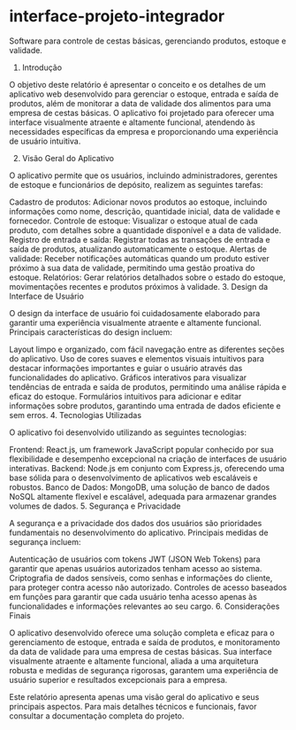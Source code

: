 # interface-projeto-integrador
Software para controle de cestas básicas, gerenciando produtos, estoque e validade. 
1. Introdução

O objetivo deste relatório é apresentar o conceito e os detalhes de um aplicativo web desenvolvido para gerenciar o estoque, entrada e saída de produtos, além de monitorar a data de validade dos alimentos para uma empresa de cestas básicas. O aplicativo foi projetado para oferecer uma interface visualmente atraente e altamente funcional, atendendo às necessidades específicas da empresa e proporcionando uma experiência de usuário intuitiva.

2. Visão Geral do Aplicativo

O aplicativo permite que os usuários, incluindo administradores, gerentes de estoque e funcionários de depósito, realizem as seguintes tarefas:

Cadastro de produtos: Adicionar novos produtos ao estoque, incluindo informações como nome, descrição, quantidade inicial, data de validade e fornecedor.
Controle de estoque: Visualizar o estoque atual de cada produto, com detalhes sobre a quantidade disponível e a data de validade.
Registro de entrada e saída: Registrar todas as transações de entrada e saída de produtos, atualizando automaticamente o estoque.
Alertas de validade: Receber notificações automáticas quando um produto estiver próximo à sua data de validade, permitindo uma gestão proativa do estoque.
Relatórios: Gerar relatórios detalhados sobre o estado do estoque, movimentações recentes e produtos próximos à validade.
3. Design da Interface de Usuário

O design da interface de usuário foi cuidadosamente elaborado para garantir uma experiência visualmente atraente e altamente funcional. Principais características do design incluem:

Layout limpo e organizado, com fácil navegação entre as diferentes seções do aplicativo.
Uso de cores suaves e elementos visuais intuitivos para destacar informações importantes e guiar o usuário através das funcionalidades do aplicativo.
Gráficos interativos para visualizar tendências de entrada e saída de produtos, permitindo uma análise rápida e eficaz do estoque.
Formulários intuitivos para adicionar e editar informações sobre produtos, garantindo uma entrada de dados eficiente e sem erros.
4. Tecnologias Utilizadas

O aplicativo foi desenvolvido utilizando as seguintes tecnologias:

Frontend: React.js, um framework JavaScript popular conhecido por sua flexibilidade e desempenho excepcional na criação de interfaces de usuário interativas.
Backend: Node.js em conjunto com Express.js, oferecendo uma base sólida para o desenvolvimento de aplicativos web escaláveis e robustos.
Banco de Dados: MongoDB, uma solução de banco de dados NoSQL altamente flexível e escalável, adequada para armazenar grandes volumes de dados.
5. Segurança e Privacidade

A segurança e a privacidade dos dados dos usuários são prioridades fundamentais no desenvolvimento do aplicativo. Principais medidas de segurança incluem:

Autenticação de usuários com tokens JWT (JSON Web Tokens) para garantir que apenas usuários autorizados tenham acesso ao sistema.
Criptografia de dados sensíveis, como senhas e informações do cliente, para proteger contra acesso não autorizado.
Controles de acesso baseados em funções para garantir que cada usuário tenha acesso apenas às funcionalidades e informações relevantes ao seu cargo.
6. Considerações Finais

O aplicativo desenvolvido oferece uma solução completa e eficaz para o gerenciamento de estoque, entrada e saída de produtos, e monitoramento da data de validade para uma empresa de cestas básicas. Sua interface visualmente atraente e altamente funcional, aliada a uma arquitetura robusta e medidas de segurança rigorosas, garantem uma experiência de usuário superior e resultados excepcionais para a empresa.

Este relatório apresenta apenas uma visão geral do aplicativo e seus principais aspectos. Para mais detalhes técnicos e funcionais, favor consultar a documentação completa do projeto.
